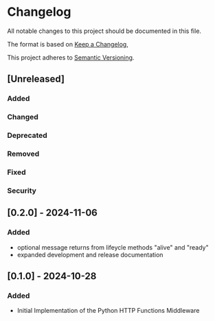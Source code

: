 # Changelog

All notable changes to this project should be documented in this file.

The format is based on [Keep a Changelog](https://keepachangelog.com/en/1.0.0/),

This project adheres to [Semantic Versioning](https://semver.org/spec/v2.0.0.html).

## [Unreleased]

### Added
### Changed
### Deprecated
### Removed
### Fixed
### Security


## [0.2.0] - 2024-11-06

### Added
- optional message returns from lifeycle methods "alive" and "ready"
- expanded development and release documentation


## [0.1.0] - 2024-10-28

### Added
- Initial Implementation of the Python HTTP Functions Middleware


